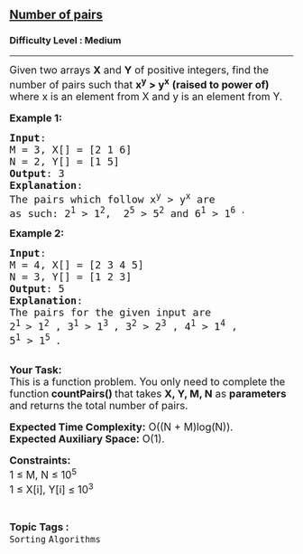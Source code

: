 <h2><a href="https://practice.geeksforgeeks.org/problems/number-of-pairs-1587115620/1?page=1&difficulty[]=1&status[]=unsolved&sprint=a663236c31453b969852f9ea22507634&sortBy=accuracy">Number of pairs</a></h2><h3>Difficulty Level : Medium</h3><hr><div class="problems_problem_content__Xm_eO"><p><span style="font-size:18px">Given two arrays <strong>X</strong> and <strong>Y</strong> of positive integers, find the number of pairs such that&nbsp;<strong>x<sup>y</sup> &gt; y<sup>x</sup></strong>&nbsp;<strong>(raised to power of)</strong> where x is an element from X and y is an element from Y.</span><br>
<br>
<span style="font-size:18px"><strong>Example 1:</strong></span></p>

<pre><span style="font-size:18px"><strong>Input</strong>: 
M = 3, X[] = [2 1 6] 
N = 2, Y[] = [1 5]
<strong>Output</strong>: 3
<strong>Explanation</strong>: 
The pairs which follow x<sup>y</sup> &gt; y<sup>x</sup> are 
as such: 2<sup>1</sup> &gt; 1<sup>2</sup>,&nbsp; 2<sup>5</sup> &gt; 5<sup>2</sup> and 6<sup>1</sup> &gt; 1<sup>6 .</sup></span></pre>

<p><span style="font-size:18px"><strong>Example 2:</strong></span></p>

<pre><span style="font-size:18px"><strong>Input</strong>: 
M = 4, X[] = [2 3 4 5]
N = 3, Y[] = [1 2 3]
<strong>Output</strong>: 5
<strong>Explanation</strong>: 
The pairs for the given input are 
2<sup>1 </sup>&gt; 1<sup>2</sup> , 3<sup>1</sup> &gt; 1<sup>3 </sup>, 3<sup>2</sup> &gt; 2<sup>3</sup> , 4<sup>1</sup> &gt; 1<sup>4</sup> , 
5<sup>1</sup> &gt; 1<sup>5&nbsp;</sup>.</span></pre>

<p><br>
<span style="font-size:18px"><strong>Your Task:</strong><br>
This is a function problem. You only need to complete the function<strong> countPairs()&nbsp;</strong>that takes <strong>X, Y, M, N</strong> as <strong>parameters </strong>and returns the total number of pairs.</span><br>
<br>
<span style="font-size:18px"><strong>Expected Time Complexity:</strong>&nbsp;O((N + M)log(N)).<br>
<strong>Expected Auxiliary Space:</strong>&nbsp;O(1).</span><br>
<br>
<span style="font-size:18px"><strong>Constraints:</strong><br>
1 ≤ M, N ≤ 10<sup>5</sup><br>
1 ≤ X[i], Y[i]&nbsp;≤ 10<sup>3</sup></span></p>
</div><br><p><span style=font-size:18px><strong>Topic Tags : </strong><br><code>Sorting</code>&nbsp;<code>Algorithms</code>&nbsp;
